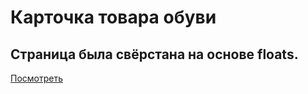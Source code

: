 # Карточка товара обуви

## Страница была свёрстана на основе floats.
[Посмотреть](https://ena0berzerk.github.io/shoe-product-card/)
